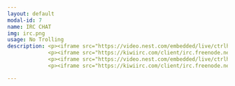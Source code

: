```yaml
---
layout: default
modal-id: 7
name: IRC CHAT
img: irc.png
usage: No Trolling
description: <p><iframe src="https://video.nest.com/embedded/live/ctrlh1" style="border:0; width:100%; height:450px;"></iframe></p>
             <p><iframe src="https://kiwiirc.com/client/irc.freenode.net/?nick=guest_kiwi|?&theme=cli#ctrlh" style="border:0; width:100%; height:450px;"></iframe></p>
             <p><iframe src="https://video.nest.com/embedded/live/ctrlh1" style="border:0; width:100%; height:450px;"></iframe></p>
             <p><iframe src="https://kiwiirc.com/client/irc.freenode.net/?nick=guest_kiwi|?&theme=cli#ctrlh" style="border:0; width:100%; height:450px;"></iframe></p>

---
```

